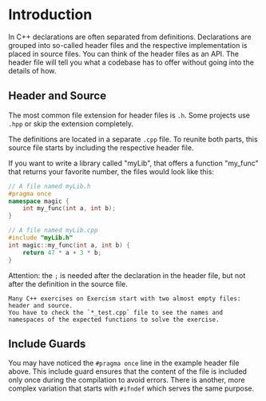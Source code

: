 # Introduction

In C++ declarations are often separated from definitions.
Declarations are grouped into so-called header files and the respective implementation is placed in source files.
You can think of the header files as an API.
The header file will tell you what a codebase has to offer without going into the details of how.

## Header and Source

The most common file extension for header files is `.h`.
Some projects use `.hpp` or skip the extension completely.

The definitions are located in a separate `.cpp` file. 
To reunite both parts, this source file starts by including the respective header file.

If you want to write a library called "myLib", that offers a function "my_func" that returns your favorite number, the files would look like this:

```cpp
// A file named myLib.h
#pragma once
namespace magic {
    int my_func(int a, int b);
}
```

```cpp
// A file named myLib.cpp
#include "myLib.h"
int magic::my_func(int a, int b) {
    return 47 * a + 3 * b;
}
```

Attention: the `;` is needed after the declaration in the header file, but not after the definition in the source file.

~~~~exercism/note
Many C++ exercises on Exercism start with two almost empty files: header and source.
You have to check the `*_test.cpp` file to see the names and namespaces of the expected functions to solve the exercise.
~~~~

## Include Guards

You may have noticed the `#pragma once` line in the example header file above.
This include guard ensures that the content of the file is included only once during the compilation to avoid errors.
There is another, more complex variation that starts with `#ifndef` which serves the same purpose.
